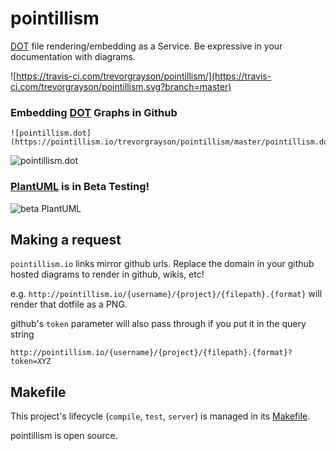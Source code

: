 # pointillism

[DOT](https://en.wikipedia.org/wiki/DOT_(graph_description_language)) file rendering/embedding as a Service.
Be expressive in your documentation with diagrams.

![https://travis-ci.com/trevorgrayson/pointillism/](https://travis-ci.com/trevorgrayson/pointillism.svg?branch=master)


### Embedding [DOT](https://en.wikipedia.org/wiki/DOT_(graph_description_language)) Graphs in Github

```
![pointillism.dot](https://pointillism.io/trevorgrayson/pointillism/master/pointillism.dot.svg)
```

![pointillism.dot](https://pointillism.io/trevorgrayson/pointillism/master/pointillism.dot.svg)


### [PlantUML](https://plantuml.com/) is in Beta Testing!

![beta PlantUML](https://pointillism.io/trevorgrayson/pointillism/blob/master/resources/plant/pointillism.pu.svg)

## Making a request

`pointillism.io` links mirror github urls.  Replace the domain in your github hosted diagrams 
to render in github, wikis, etc!


e.g. `http://pointillism.io/{username}/{project}/{filepath}.{format}` will render that dotfile as a PNG.

github's `token` parameter will also pass through if you put it in the query string

```
http://pointillism.io/{username}/{project}/{filepath}.{format}?token=XYZ
```

## Makefile

This project's lifecycle (`compile`, `test`, `server`) is managed in its [Makefile](https://github.com/trevorgrayson/pointillism/blob/master/Makefile).

pointillism is open source.
